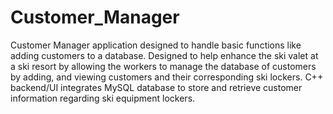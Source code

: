 # Customer_Manager
Customer Manager application designed to handle basic functions like adding customers to a database.
Designed to help enhance the ski valet at a ski resort by allowing the workers to manage the database of customers by adding, and viewing customers and their corresponding ski lockers.
C++ backend/UI integrates MySQL database to store and retrieve customer information regarding ski equipment lockers.
